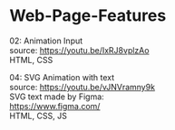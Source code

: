 # Web-Page-Features

02: Animation Input<br>
source: https://youtu.be/IxRJ8vplzAo <br>
HTML, CSS <br>

04: SVG Animation with text <br>
source: https://youtu.be/vJNVramny9k <br>
SVG text made by Figma: <br>
https://www.figma.com/<br>
HTML, CSS, JS <br>
